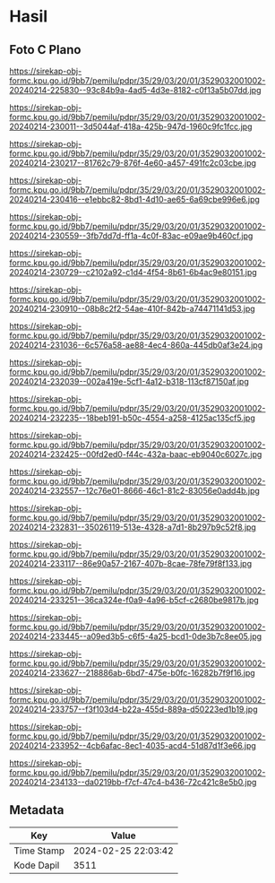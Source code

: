 # Hasil

## Foto C Plano

https://sirekap-obj-formc.kpu.go.id/9bb7/pemilu/pdpr/35/29/03/20/01/3529032001002-20240214-225830--93c84b9a-4ad5-4d3e-8182-c0f13a5b07dd.jpg

https://sirekap-obj-formc.kpu.go.id/9bb7/pemilu/pdpr/35/29/03/20/01/3529032001002-20240214-230011--3d5044af-418a-425b-947d-1960c9fc1fcc.jpg

https://sirekap-obj-formc.kpu.go.id/9bb7/pemilu/pdpr/35/29/03/20/01/3529032001002-20240214-230217--81762c79-876f-4e60-a457-491fc2c03cbe.jpg

https://sirekap-obj-formc.kpu.go.id/9bb7/pemilu/pdpr/35/29/03/20/01/3529032001002-20240214-230416--e1ebbc82-8bd1-4d10-ae65-6a69cbe996e6.jpg

https://sirekap-obj-formc.kpu.go.id/9bb7/pemilu/pdpr/35/29/03/20/01/3529032001002-20240214-230559--3fb7dd7d-ff1a-4c0f-83ac-e09ae9b460cf.jpg

https://sirekap-obj-formc.kpu.go.id/9bb7/pemilu/pdpr/35/29/03/20/01/3529032001002-20240214-230729--c2102a92-c1d4-4f54-8b61-6b4ac9e80151.jpg

https://sirekap-obj-formc.kpu.go.id/9bb7/pemilu/pdpr/35/29/03/20/01/3529032001002-20240214-230910--08b8c2f2-54ae-410f-842b-a74471141d53.jpg

https://sirekap-obj-formc.kpu.go.id/9bb7/pemilu/pdpr/35/29/03/20/01/3529032001002-20240214-231036--6c576a58-ae88-4ec4-860a-445db0af3e24.jpg

https://sirekap-obj-formc.kpu.go.id/9bb7/pemilu/pdpr/35/29/03/20/01/3529032001002-20240214-232039--002a419e-5cf1-4a12-b318-113cf87150af.jpg

https://sirekap-obj-formc.kpu.go.id/9bb7/pemilu/pdpr/35/29/03/20/01/3529032001002-20240214-232235--18beb191-b50c-4554-a258-4125ac135cf5.jpg

https://sirekap-obj-formc.kpu.go.id/9bb7/pemilu/pdpr/35/29/03/20/01/3529032001002-20240214-232425--00fd2ed0-f44c-432a-baac-eb9040c6027c.jpg

https://sirekap-obj-formc.kpu.go.id/9bb7/pemilu/pdpr/35/29/03/20/01/3529032001002-20240214-232557--12c76e01-8666-46c1-81c2-83056e0add4b.jpg

https://sirekap-obj-formc.kpu.go.id/9bb7/pemilu/pdpr/35/29/03/20/01/3529032001002-20240214-232831--35026119-513e-4328-a7d1-8b297b9c52f8.jpg

https://sirekap-obj-formc.kpu.go.id/9bb7/pemilu/pdpr/35/29/03/20/01/3529032001002-20240214-233117--86e90a57-2167-407b-8cae-78fe79f8f133.jpg

https://sirekap-obj-formc.kpu.go.id/9bb7/pemilu/pdpr/35/29/03/20/01/3529032001002-20240214-233251--36ca324e-f0a9-4a96-b5cf-c2680be9817b.jpg

https://sirekap-obj-formc.kpu.go.id/9bb7/pemilu/pdpr/35/29/03/20/01/3529032001002-20240214-233445--a09ed3b5-c6f5-4a25-bcd1-0de3b7c8ee05.jpg

https://sirekap-obj-formc.kpu.go.id/9bb7/pemilu/pdpr/35/29/03/20/01/3529032001002-20240214-233627--218886ab-6bd7-475e-b0fc-16282b7f9f16.jpg

https://sirekap-obj-formc.kpu.go.id/9bb7/pemilu/pdpr/35/29/03/20/01/3529032001002-20240214-233757--f3f103d4-b22a-455d-889a-d50223ed1b19.jpg

https://sirekap-obj-formc.kpu.go.id/9bb7/pemilu/pdpr/35/29/03/20/01/3529032001002-20240214-233952--4cb6afac-8ec1-4035-acd4-51d87d1f3e66.jpg

https://sirekap-obj-formc.kpu.go.id/9bb7/pemilu/pdpr/35/29/03/20/01/3529032001002-20240214-234133--da0219bb-f7cf-47c4-b436-72c421c8e5b0.jpg


## Metadata

| Key        | Value               |
| ---------- | ------------------- |
| Time Stamp | 2024-02-25 22:03:42 |
| Kode Dapil | 3511                |



